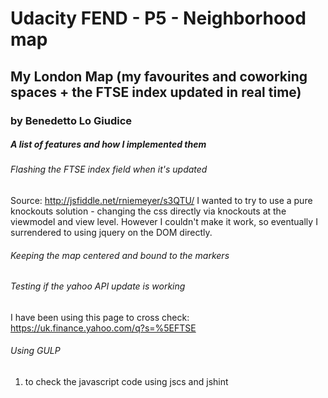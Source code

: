 # Udacity FEND - P5 - Neighborhood map
## My London Map (my favourites and coworking spaces + the FTSE index updated in real time)
### by Benedetto Lo Giudice



##### A list of features and how I implemented them


###### Flashing the FTSE index field when it's updated
Source: http://jsfiddle.net/rniemeyer/s3QTU/
I wanted to try to use a pure knockouts solution - changing the css directly via knockouts at the viewmodel and view level. However I couldn't make it work, so eventually I surrendered to using jquery on the DOM directly.

###### Keeping the map centered and bound to the markers


###### Testing if the yahoo API update is working
I have been using this page to cross check: https://uk.finance.yahoo.com/q?s=%5EFTSE

###### Using GULP
1. to check the javascript code using jscs and jshint


